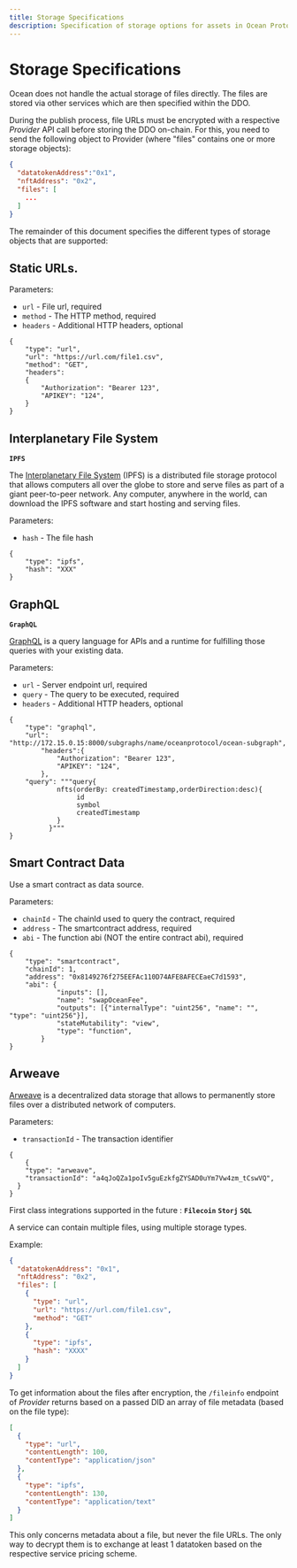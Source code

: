 ```yaml
---
title: Storage Specifications
description: Specification of storage options for assets in Ocean Protocol.
---
```


# Storage Specifications

Ocean does not handle the actual storage of files directly. The files are stored via other services which are then specified within the DDO.

During the publish process, file URLs must be encrypted with a respective _Provider_ API call before storing the DDO on-chain. For this, you need to send the following object to Provider (where "files" contains one or more storage objects):

```json
{
  "datatokenAddress":"0x1",
  "nftAddress": "0x2",
  "files": [
    ...
  ]
}
```

The remainder of this document specifies the different types of storage objects that are supported:

## Static URLs.

Parameters:

* `url` - File url, required
* `method` - The HTTP method, required
* `headers` - Additional HTTP headers, optional

```
{
    "type": "url",
    "url": "https://url.com/file1.csv",
    "method": "GET",
    "headers":
    {
        "Authorization": "Bearer 123",
        "APIKEY": "124",
    }
}
```

## Interplanetary File System

**`IPFS`**

The [Interplanetary File System](https://ipfs.tech/) (IPFS) is a distributed file storage protocol that allows computers all over the globe to store and serve files as part of a giant peer-to-peer network. Any computer, anywhere in the world, can download the IPFS software and start hosting and serving files.

Parameters:

* `hash` - The file hash

```
{
	"type": "ipfs",
	"hash": "XXX"
}
```

## GraphQL

**`GraphQL`**

[GraphQL](https://graphql.org/) is a query language for APIs and a runtime for fulfilling those queries with your existing data.

Parameters:

* `url` - Server endpoint url, required
* `query` - The query to be executed, required
* `headers` - Additional HTTP headers, optional

```
{
	"type": "graphql",
	"url": "http://172.15.0.15:8000/subgraphs/name/oceanprotocol/ocean-subgraph",
    	"headers":{
        	"Authorization": "Bearer 123",
        	"APIKEY": "124",
    	},
	"query": """query{
            nfts(orderBy: createdTimestamp,orderDirection:desc){
                 id
                 symbol
                 createdTimestamp
            }
          }"""
}
```

## Smart Contract Data

Use a smart contract as data source.

Parameters:

* `chainId` - The chainId used to query the contract, required
* `address` - The smartcontract address, required
* `abi` - The function abi (NOT the entire contract abi), required

```
{
	"type": "smartcontract",
	"chainId": 1,
	"address": "0x8149276f275EEFAc110D74AFE8AFECEaeC7d1593",
	"abi": {
			"inputs": [],
			"name": "swapOceanFee",
			"outputs": [{"internalType": "uint256", "name": "", "type": "uint256"}],
			"stateMutability": "view",
			"type": "function",
		}
}
```

## Arweave

[Arweave](https://www.arweave.org/) is a decentralized data storage that allows to permanently store files over a distributed network of computers.

Parameters:

* `transactionId` - The transaction identifier

```
{
    {
    "type": "arweave",
    "transactionId": "a4qJoQZa1poIv5guEzkfgZYSAD0uYm7Vw4zm_tCswVQ",
  }
}
```

First class integrations supported in the future : **`Filecoin`** **`Storj`** **`SQL`**

A service can contain multiple files, using multiple storage types.

Example:

```json
{
  "datatokenAddress": "0x1",
  "nftAddress": "0x2",
  "files": [
    {
      "type": "url",
      "url": "https://url.com/file1.csv",
      "method": "GET"
    },
    {
      "type": "ipfs",
      "hash": "XXXX"
    }
  ]
}
```

To get information about the files after encryption, the `/fileinfo` endpoint of _Provider_ returns based on a passed DID an array of file metadata (based on the file type):

```json
[
  {
    "type": "url",
    "contentLength": 100,
    "contentType": "application/json"
  },
  {
    "type": "ipfs",
    "contentLength": 130,
    "contentType": "application/text"
  }
]
```

This only concerns metadata about a file, but never the file URLs. The only way to decrypt them is to exchange at least 1 datatoken based on the respective service pricing scheme.